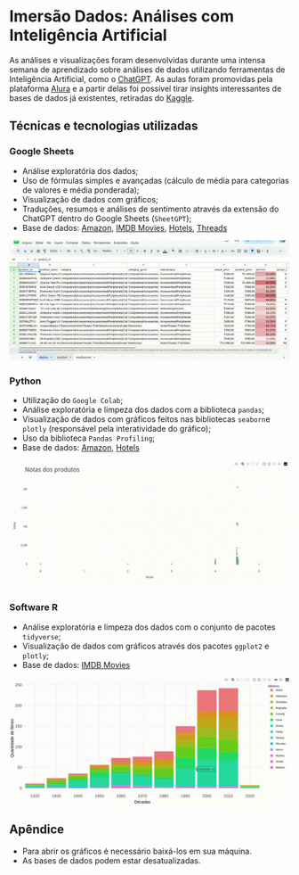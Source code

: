 
# Imersão Dados: Análises com Inteligência Artificial

As análises e visualizações foram desenvolvidas durante uma intensa semana de aprendizado sobre análises de dados utilizando ferramentas de Inteligência Artificial, como o [ChatGPT](https://chat.openai.com). As aulas foram promovidas pela plataforma [Alura](https://www.alura.com.br/) e a partir delas foi possível tirar insights interessantes de bases de dados já existentes, retiradas do [Kaggle](https://www.kaggle.com/).

## Técnicas e tecnologias utilizadas

### Google Sheets

- Análise exploratória dos dados;
- Uso de fórmulas simples e avançadas (cálculo de média para categorias de valores e média ponderada);
- Visualização de dados com gráficos;
- Traduções, resumos e análises de sentimento através da extensão do ChatGPT dentro do Google Sheets (`SheetGPT`);
- Base de dados: [Amazon](https://www.kaggle.com/datasets/karkavelrajaj/amazon-sales-dataset), [IMDB Movies](https://www.kaggle.com/datasets/harshitshankhdhar/imdb-dataset-of-top-1000-movies-and-tv-shows), [Hotels](https://www.kaggle.com/datasets/andrewgeorgeissac/hotels-in-munnar-kerala), [Threads](https://www.kaggle.com/datasets/saloni1712/threads-an-instagram-app-reviews)

![Análises e gráficos feitos no Google Sheets.](sheets.gif)

### Python

- Utilização do `Google Colab`;
- Análise exploratória e limpeza dos dados com a biblioteca `pandas`;
- Visualização de dados com gráficos feitos nas bibliotecas `seaborn`e `plotly` (responsável pela interatividade do gráfico);
- Uso da biblioteca `Pandas Profiling`;
- Base de dados: [Amazon](https://www.kaggle.com/datasets/karkavelrajaj/amazon-sales-dataset), [Hotels](https://www.kaggle.com/datasets/andrewgeorgeissac/hotels-in-munnar-kerala)

![Gráficos feitos no Python.](python.gif)

### Software R

- Análise exploratória e limpeza dos dados com o conjunto de pacotes `tidyverse`;
- Visualização de dados com gráficos através dos pacotes `ggplot2` e `plotly`;
- Base de dados: [IMDB Movies](https://www.kaggle.com/datasets/harshitshankhdhar/imdb-dataset-of-top-1000-movies-and-tv-shows)

![Gráficos feitos no R.](R.gif)
## Apêndice

- Para abrir os gráficos é necessário baixá-los em sua máquina.
- As bases de dados podem estar desatualizadas.
